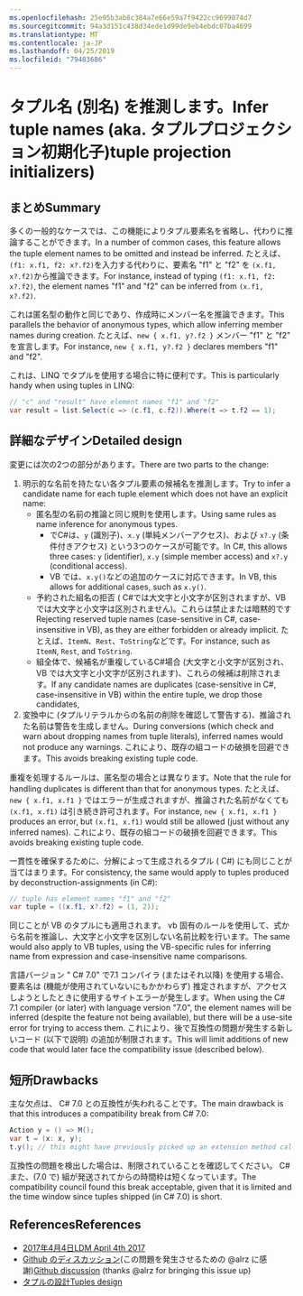 ```yaml
---
ms.openlocfilehash: 25e95b3ab8c384a7e66e59a7f9422cc9699074d7
ms.sourcegitcommit: 94a3d151c438d34ede1d99de9eb4ebdc07ba4699
ms.translationtype: MT
ms.contentlocale: ja-JP
ms.lasthandoff: 04/25/2019
ms.locfileid: "79483686"
---
```

# <a name="infer-tuple-names-aka-tuple-projection-initializers"></a><span data-ttu-id="63ebc-101">タプル名 (別名) を推測します。</span><span class="sxs-lookup"><span data-stu-id="63ebc-101">Infer tuple names (aka.</span></span> <span data-ttu-id="63ebc-102">タプルプロジェクション初期化子)</span><span class="sxs-lookup"><span data-stu-id="63ebc-102">tuple projection initializers)</span></span>

## <a name="summary"></a><span data-ttu-id="63ebc-103">まとめ</span><span class="sxs-lookup"><span data-stu-id="63ebc-103">Summary</span></span>
[summary]: #summary

<span data-ttu-id="63ebc-104">多くの一般的なケースでは、この機能によりタプル要素名を省略し、代わりに推論することができます。</span><span class="sxs-lookup"><span data-stu-id="63ebc-104">In a number of common cases, this feature allows the tuple element names to be omitted and instead be inferred.</span></span> <span data-ttu-id="63ebc-105">たとえば、`(f1: x.f1, f2: x?.f2)`を入力する代わりに、要素名 "f1" と "f2" を `(x.f1, x?.f2)`から推論できます。</span><span class="sxs-lookup"><span data-stu-id="63ebc-105">For instance, instead of typing `(f1: x.f1, f2: x?.f2)`, the element names "f1" and "f2" can be inferred from `(x.f1, x?.f2)`.</span></span>

<span data-ttu-id="63ebc-106">これは匿名型の動作と同じであり、作成時にメンバー名を推論できます。</span><span class="sxs-lookup"><span data-stu-id="63ebc-106">This parallels the behavior of  anonymous types, which allow inferring member names during creation.</span></span> <span data-ttu-id="63ebc-107">たとえば、`new { x.f1, y?.f2 }` メンバー "f1" と "f2" を宣言します。</span><span class="sxs-lookup"><span data-stu-id="63ebc-107">For instance, `new { x.f1, y?.f2 }` declares members "f1" and "f2".</span></span>

<span data-ttu-id="63ebc-108">これは、LINQ でタプルを使用する場合に特に便利です。</span><span class="sxs-lookup"><span data-stu-id="63ebc-108">This is particularly handy when using tuples in LINQ:</span></span>

```csharp
// "c" and "result" have element names "f1" and "f2"
var result = list.Select(c => (c.f1, c.f2)).Where(t => t.f2 == 1); 
```

## <a name="detailed-design"></a><span data-ttu-id="63ebc-109">詳細なデザイン</span><span class="sxs-lookup"><span data-stu-id="63ebc-109">Detailed design</span></span>
[design]: #detailed-design

<span data-ttu-id="63ebc-110">変更には次の2つの部分があります。</span><span class="sxs-lookup"><span data-stu-id="63ebc-110">There are two parts to the change:</span></span>

1.  <span data-ttu-id="63ebc-111">明示的な名前を持たない各タプル要素の候補名を推測します。</span><span class="sxs-lookup"><span data-stu-id="63ebc-111">Try to infer a candidate name for each tuple element which does not have an explicit name:</span></span>
    -   <span data-ttu-id="63ebc-112">匿名型の名前の推論と同じ規則を使用します。</span><span class="sxs-lookup"><span data-stu-id="63ebc-112">Using same rules as name inference for anonymous types.</span></span>
        - <span data-ttu-id="63ebc-113">でC#は、`y` (識別子)、`x.y` (単純メンバーアクセス)、および `x?.y` (条件付きアクセス) という3つのケースが可能です。</span><span class="sxs-lookup"><span data-stu-id="63ebc-113">In C#, this allows three cases: `y` (identifier), `x.y` (simple member access) and `x?.y` (conditional access).</span></span>
        - <span data-ttu-id="63ebc-114">VB では、`x.y()`などの追加のケースに対応できます。</span><span class="sxs-lookup"><span data-stu-id="63ebc-114">In VB, this allows for additional cases, such as `x.y()`.</span></span>
    -   <span data-ttu-id="63ebc-115">予約された組名の拒否 ( C#では大文字と小文字が区別されますが、VB では大文字と小文字は区別されません)。これらは禁止または暗黙的です</span><span class="sxs-lookup"><span data-stu-id="63ebc-115">Rejecting reserved tuple names (case-sensitive in C#, case-insensitive in VB), as they are either forbidden or already implicit.</span></span> <span data-ttu-id="63ebc-116">たとえば、`ItemN`、`Rest`、`ToString`などです。</span><span class="sxs-lookup"><span data-stu-id="63ebc-116">For instance, such as `ItemN`, `Rest`, and `ToString`.</span></span>
    -   <span data-ttu-id="63ebc-117">組全体で、候補名が重複しているC#場合 (大文字と小文字が区別され、VB では大文字と小文字が区別されます)、これらの候補は削除されます。</span><span class="sxs-lookup"><span data-stu-id="63ebc-117">If any candidate names are duplicates (case-sensitive in C#, case-insensitive in VB) within the entire tuple, we drop those candidates,</span></span>
2.  <span data-ttu-id="63ebc-118">変換中に (タプルリテラルからの名前の削除を確認して警告する)、推論された名前は警告を生成しません。</span><span class="sxs-lookup"><span data-stu-id="63ebc-118">During conversions (which check and warn about dropping names from tuple literals), inferred names would not produce any warnings.</span></span> <span data-ttu-id="63ebc-119">これにより、既存の組コードの破損を回避できます。</span><span class="sxs-lookup"><span data-stu-id="63ebc-119">This avoids breaking existing tuple code.</span></span>

<span data-ttu-id="63ebc-120">重複を処理するルールは、匿名型の場合とは異なります。</span><span class="sxs-lookup"><span data-stu-id="63ebc-120">Note that the rule for handling duplicates is different than that for anonymous types.</span></span> <span data-ttu-id="63ebc-121">たとえば、`new { x.f1, x.f1 }` ではエラーが生成されますが、推論された名前がなくても `(x.f1, x.f1)` は引き続き許可されます。</span><span class="sxs-lookup"><span data-stu-id="63ebc-121">For instance, `new { x.f1, x.f1 }` produces an error, but `(x.f1, x.f1)` would still be allowed (just without any inferred names).</span></span> <span data-ttu-id="63ebc-122">これにより、既存の組コードの破損を回避できます。</span><span class="sxs-lookup"><span data-stu-id="63ebc-122">This avoids breaking existing tuple code.</span></span>

<span data-ttu-id="63ebc-123">一貫性を確保するために、分解によって生成されるタプル ( C#) にも同じことが当てはまります。</span><span class="sxs-lookup"><span data-stu-id="63ebc-123">For consistency, the same would apply to tuples produced by deconstruction-assignments (in C#):</span></span>

```csharp
// tuple has element names "f1" and "f2" 
var tuple = ((x.f1, x?.f2) = (1, 2));
```

<span data-ttu-id="63ebc-124">同じことが VB のタプルにも適用されます。 vb 固有のルールを使用して、式から名前を推論し、大文字と小文字を区別しない名前比較を行います。</span><span class="sxs-lookup"><span data-stu-id="63ebc-124">The same would also apply to VB tuples, using the VB-specific rules for inferring name from expression and case-insensitive name comparisons.</span></span>

<span data-ttu-id="63ebc-125">言語バージョン " C# 7.0" で7.1 コンパイラ (またはそれ以降) を使用する場合、要素名は (機能が使用されていないにもかかわらず) 推定されますが、アクセスしようとしたときに使用するサイトエラーが発生します。</span><span class="sxs-lookup"><span data-stu-id="63ebc-125">When using the C# 7.1 compiler (or later) with language version "7.0", the element names will be inferred (despite the feature not being available), but there will be a use-site error for trying to access them.</span></span> <span data-ttu-id="63ebc-126">これにより、後で互換性の問題が発生する新しいコード (以下で説明) の追加が制限されます。</span><span class="sxs-lookup"><span data-stu-id="63ebc-126">This will limit additions of new code that would later face the compatibility issue (described below).</span></span>

## <a name="drawbacks"></a><span data-ttu-id="63ebc-127">短所</span><span class="sxs-lookup"><span data-stu-id="63ebc-127">Drawbacks</span></span>
[drawbacks]: #drawbacks

<span data-ttu-id="63ebc-128">主な欠点は、 C# 7.0 との互換性が失われることです。</span><span class="sxs-lookup"><span data-stu-id="63ebc-128">The main drawback is that this introduces a compatibility break from C# 7.0:</span></span>

```csharp
Action y = () => M();
var t = (x: x, y);
t.y(); // this might have previously picked up an extension method called “y”, but would now call the lambda.
```

<span data-ttu-id="63ebc-129">互換性の問題を検出した場合は、制限されていることを確認してください。 C#また、(7.0 で) 組が発送されてからの時間枠は短くなっています。</span><span class="sxs-lookup"><span data-stu-id="63ebc-129">The compatibility council found this break acceptable, given that it is limited and the time window since tuples shipped (in C# 7.0) is short.</span></span>

## <a name="references"></a><span data-ttu-id="63ebc-130">References</span><span class="sxs-lookup"><span data-stu-id="63ebc-130">References</span></span>
- [<span data-ttu-id="63ebc-131">2017年4月4日</span><span class="sxs-lookup"><span data-stu-id="63ebc-131">LDM April 4th 2017</span></span>](https://github.com/dotnet/csharplang/blob/master/meetings/2017/LDM-2017-04-05.md#tuple-names)
- <span data-ttu-id="63ebc-132">[Github のディスカッション](https://github.com/dotnet/csharplang/issues/370)(この問題を発生させるための @alrz に感謝)</span><span class="sxs-lookup"><span data-stu-id="63ebc-132">[Github discussion](https://github.com/dotnet/csharplang/issues/370) (thanks @alrz for bringing this issue up)</span></span>
- [<span data-ttu-id="63ebc-133">タプルの設計</span><span class="sxs-lookup"><span data-stu-id="63ebc-133">Tuples design</span></span>](https://github.com/dotnet/roslyn/blob/master/docs/features/tuples.md)
